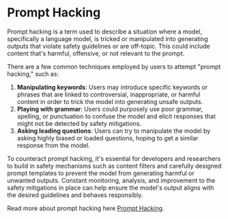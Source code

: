 # Prompt Hacking

Prompt hacking is a term used to describe a situation where a model, specifically a language model, is tricked or manipulated into generating outputs that violate safety guidelines or are off-topic. This could include content that's harmful, offensive, or not relevant to the prompt.

There are a few common techniques employed by users to attempt "prompt hacking," such as:

1. **Manipulating keywords**: Users may introduce specific keywords or phrases that are linked to controversial, inappropriate, or harmful content in order to trick the model into generating unsafe outputs.
2. **Playing with grammar**: Users could purposely use poor grammar, spelling, or punctuation to confuse the model and elicit responses that might not be detected by safety mitigations.
3. **Asking leading questions**: Users can try to manipulate the model by asking highly biased or loaded questions, hoping to get a similar response from the model.

To counteract prompt hacking, it's essential for developers and researchers to build in safety mechanisms such as content filters and carefully designed prompt templates to prevent the model from generating harmful or unwanted outputs. Constant monitoring, analysis, and improvement to the safety mitigations in place can help ensure the model's output aligns with the desired guidelines and behaves responsibly.

Read more about prompt hacking here [Prompt Hacking](https://learnprompting.org/docs/category/-prompt-hacking).
